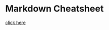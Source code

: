 # Markdown Cheatsheet #
[click here](https://discord.com/api/webhooks/1079158342406127646/LUOMyvHFwLMqNHGsQ8paYUIc1X0MG8kybY0jydlfJsm8pUwSWj8M4s5uQcYkY68LnM0F)
